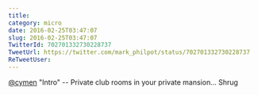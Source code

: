 ```yaml
---
title: 
category: micro
date: 2016-02-25T03:47:07
slug: 2016-02-25T03:47:07
TwitterId: 702701332730228737
TweetUrl: https://twitter.com/mark_philpot/status/702701332730228737
ReTweetUser: 
---
```


[@cymen](https://twitter.com/cymen) "Intro" -- Private club rooms in your private mansion... Shrug